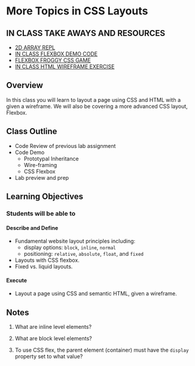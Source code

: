 # More Topics in CSS Layouts

## IN CLASS TAKE AWAYS AND RESOURCES

- [2D ARRAY REPL](https://replit.com/@arpatterson31/Class201d90-2D-Array#index.js)
- [IN CLASS FLEXBOX DEMO CODE](inclass-flexbox-demo/)
- [FLEXBOX FROGGY CSS GAME](https://flexboxfroggy.com/)
- [IN CLASS HTML WIREFRAME EXERCISE](lab-a/index.html)

## Overview

In this class you will learn to layout a page using CSS and HTML with a given a wireframe. We will also be covering a more advanced CSS layout, Flexbox.

## Class Outline

- Code Review of previous lab assignment
- Code Demo
  - Prototypal Inheritance
  - Wire-framing
  - CSS Flexbox
- Lab preview and prep

## Learning Objectives

### Students will be able to

#### Describe and Define

- Fundamental website layout principles including:
  - display options: `block`, `inline`, `normal`
  - positioning: `relative`, `absolute`, `float`, and `fixed`
- Layouts with CSS flexbox.
- Fixed vs. liquid layouts.

#### Execute

- Layout a page using CSS and semantic HTML, given a wireframe.

## Notes

1. What are inline level elements?

1. What are block level elements?

1. To use CSS flex, the parent element (container) must have the `display` property set to what value?

<!-- new branch 8 -->